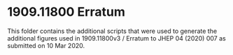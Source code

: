 # 1909.11800 Erratum

This folder contains the additional scripts that were used to generate the
additional figures used in 1909.11800v3 / Erratum to JHEP 04 (2020) 007
as submitted on 10 Mar 2020.

